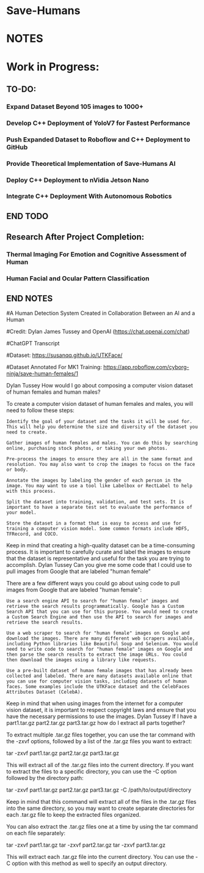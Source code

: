 # Save-Humans


# NOTES

# Work in Progress:
## TO-DO:
### Expand Dataset Beyond 105 images to 1000+
### Develop C++ Deployment of YoloV7 for Fastest Performance
### Push Expanded Dataset to Roboflow and C++ Deployment to GitHub
### Provide Theoretical Implementation of Save-Humans AI
### Deploy C++ Deployment to nVidia Jetson Nano
### Integrate C++ Deployment With Autonomous Robotics
## END TODO


## Research After Project Completion:
### Thermal Imaging For Emotion and Cognitive Assessment of Human
### Human Facial and Ocular Pattern Classification

## END NOTES




#A Human Detection System Created in Collaboration Between an AI and a Human

#Credit: Dylan James Tussey and OpenAI (https://chat.openai.com/chat)

#ChatGPT Transcript

#Dataset: https://susanqq.github.io/UTKFace/
  
#Dataset Annotated For MK1 Training: https://app.roboflow.com/cyborg-ninja/save-human-females/1


Dylan Tussey
How would I go about composing a computer vision dataset of human females and human males?

To create a computer vision dataset of human females and males, you will need to follow these steps:

    Identify the goal of your dataset and the tasks it will be used for. This will help you determine the size and diversity of the dataset you need to create.

    Gather images of human females and males. You can do this by searching online, purchasing stock photos, or taking your own photos.

    Pre-process the images to ensure they are all in the same format and resolution. You may also want to crop the images to focus on the face or body.

    Annotate the images by labeling the gender of each person in the image. You may want to use a tool like Labelbox or RectLabel to help with this process.

    Split the dataset into training, validation, and test sets. It is important to have a separate test set to evaluate the performance of your model.

    Store the dataset in a format that is easy to access and use for training a computer vision model. Some common formats include HDF5, TFRecord, and COCO.

Keep in mind that creating a high-quality dataset can be a time-consuming process. It is important to carefully curate and label the images to ensure that the dataset is representative and useful for the task you are trying to accomplish.
Dylan Tussey
Can you give me some code that I could use to pull images from Google that are labeled "human female"

There are a few different ways you could go about using code to pull images from Google that are labeled "human female":

    Use a search engine API to search for "human female" images and retrieve the search results programmatically. Google has a Custom Search API that you can use for this purpose. You would need to create a Custom Search Engine and then use the API to search for images and retrieve the search results.

    Use a web scraper to search for "human female" images on Google and download the images. There are many different web scrapers available, including Python libraries like Beautiful Soup and Selenium. You would need to write code to search for "human female" images on Google and then parse the search results to extract the image URLs. You could then download the images using a library like requests.

    Use a pre-built dataset of human female images that has already been collected and labeled. There are many datasets available online that you can use for computer vision tasks, including datasets of human faces. Some examples include the UTKFace dataset and the CelebFaces Attributes Dataset (CelebA).

Keep in mind that when using images from the internet for a computer vision dataset, it is important to respect copyright laws and ensure that you have the necessary permissions to use the images.
Dylan Tussey
If I have a part1.tar.gz part2.tar.gz part3.tar.gz how do I extract all parts together?

To extract multiple .tar.gz files together, you can use the tar command with the -zxvf options, followed by a list of the .tar.gz files you want to extract:

tar -zxvf part1.tar.gz part2.tar.gz part3.tar.gz

This will extract all of the .tar.gz files into the current directory. If you want to extract the files to a specific directory, you can use the -C option followed by the directory path:

tar -zxvf part1.tar.gz part2.tar.gz part3.tar.gz -C /path/to/output/directory

Keep in mind that this command will extract all of the files in the .tar.gz files into the same directory, so you may want to create separate directories for each .tar.gz file to keep the extracted files organized.

You can also extract the .tar.gz files one at a time by using the tar command on each file separately:

tar -zxvf part1.tar.gz
tar -zxvf part2.tar.gz
tar -zxvf part3.tar.gz

This will extract each .tar.gz file into the current directory. You can use the -C option with this method as well to specify an output directory.

